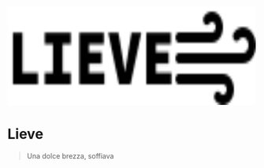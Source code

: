 <p align="center">
  <img src="lieve.svg" height="200px" alt="lieve" />
</p>

# Lieve
> Una dolce brezza, soffiava

